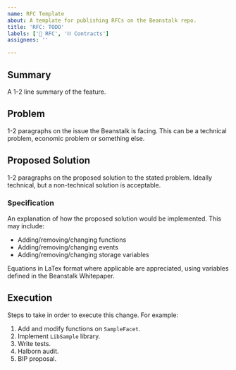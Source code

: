 ```yaml
---
name: RFC Template
about: A template for publishing RFCs on the Beanstalk repo.
title: 'RFC: TODO'
labels: ['📜 RFC', '⛓ Contracts']
assignees: ''

---
```


## Summary

A 1-2 line summary of the feature.

## Problem

1-2 paragraphs on the issue the Beanstalk is facing. This can be a technical problem, economic problem or something else.

## Proposed Solution

1-2 paragraphs on the proposed solution to the stated problem.  Ideally technical, but a non-technical solution is acceptable. 

### Specification

An explanation of how the proposed solution would be implemented. This may include: 
- Adding/removing/changing functions
- Adding/removing/changing events
- Adding/removing/changing storage variables

Equations in LaTex format where applicable are appreciated, using variables defined in the Beanstalk Whitepaper. 

## Execution

Steps to take in order to execute this change. For example:

1. Add and modify functions on `SampleFacet`.
2. Implement `LibSample` library.
3. Write tests.
4. Halborn audit.
5. BIP proposal.